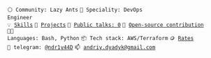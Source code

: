 <code>⚪ Community: Lazy Ants</code>
<code>👷 Speciality: DevOps Engineer</code><br>
<code>💡 [Skills](SKILLS.md)</code>
<code>🧻 [Projects](PROJECTS.md)</code>
<code>📢 [Public talks: 0](TALKS.md)</code>
<code>👀 [Open-source contribution](CONTRIBUTION.md)</code><br>
<code>🧑‍💻 Languages: Bash, Python</code>
<code>📦 Tech stack: AWS/Terraform</code>
<code>🪙 [Rates](RATES.md)</code><br>
<code>💬 telegram: [@ndr1y44D](https://t.me/ndr1y44D)</code>
<code>📫 [andriy.dyadyk@gmail.com](mailto:andriy.dyadyk@gmail.com)</code>
